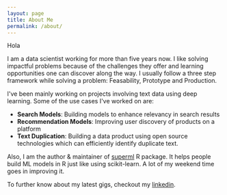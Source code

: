 ```yaml
---
layout: page
title: About Me
permalink: /about/
---
```


Hola

I am a data scientist working for more than five years now. I like solving impactful problems because of the challenges they offer and learning opportunities one can discover along the way. I usually follow a three step framework while solving a problem: Feasability, Prototype and Production.

I've been mainly working on projects involving text data using deep learning. Some of the use cases I've worked on are:

* **Search Models**: Building models to enhance relevancy in search results
* **Recommendation Models**: Improving user discovery of products on a platform
* **Text Duplication**: Building a data product using open source technologies which can efficiently identify duplicate text.

Also, I am the author & maintainer of [superml](https://saraswatmks.github.io/superml/) R package. It helps people build ML models in R just like using scikit-learn. A lot of my weekend time goes in improving it.

To further know about my latest gigs, checkout my [linkedin](https://www.linkedin.com/in/saraswatmanish/).

